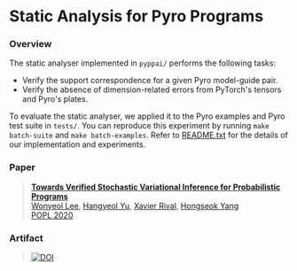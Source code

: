 # Static Analysis for Pyro Programs

### Overview

The static analyser implemented in `pyppai/` performs the following tasks:

- Verify the support correspondence for a given Pyro model-guide pair.
- Verify the absence of dimension-related errors from PyTorch's tensors and Pyro's plates.

To evaluate the static analyser, we applied it to the Pyro examples and Pyro test suite in `tests/`.
You can reproduce this experiment by running `make batch-suite` and `make batch-examples`.
Refer to [README.txt](README.txt) for the details of our implementation and experiments.

### Paper

> [**Towards Verified Stochastic Variational Inference for Probabilistic Programs**](https://arxiv.org/abs/1907.08827)</br>
> [Wonyeol Lee](https://wonyeol.github.io/),
> [Hangyeol Yu](https://scholar.google.com/citations?user=kGdWuzwAAAAJ),
> [Xavier Rival](https://www.di.ens.fr/~rival/),
> [Hongseok Yang](https://sites.google.com/view/hongseokyang/)</br>
> [POPL 2020](https://popl20.sigplan.org/)

### Artifact

> [![DOI](https://zenodo.org/badge/DOI/10.5281/zenodo.3545194.svg)](https://doi.org/10.5281/zenodo.3545194)
